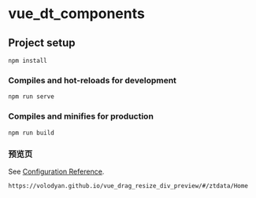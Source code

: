 # vue_dt_components

## Project setup
```
npm install
```

### Compiles and hot-reloads for development
```
npm run serve
```

### Compiles and minifies for production
```
npm run build
```

### 预览页
See [Configuration Reference](https://volodyan.github.io/vue_drag_resize_div_preview/#/ztdata/Home).
```
https://volodyan.github.io/vue_drag_resize_div_preview/#/ztdata/Home

```

